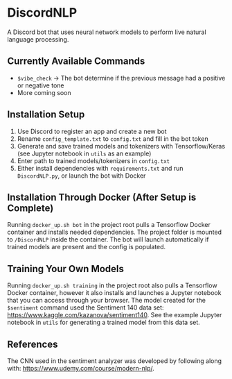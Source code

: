 # DiscordNLP
A Discord bot that uses neural network models to perform live natural language processing.

## Currently Available Commands

 - `$vibe_check` -> The bot determine if the previous message had a positive or negative tone
 - More coming soon

## Installation Setup

 1. Use Discord to register an app and create a new bot
 2. Rename `config_template.txt` to `config.txt` and fill in the bot token
 3. Generate and save trained models and tokenizers with Tensorflow/Keras (see Jupyter notebook in `utils` as an example)
 4. Enter path to trained models/tokenizers in `config.txt`
 5. Either install dependencies with `requirements.txt` and run `DiscordNLP.py`, or launch the bot with Docker

## Installation Through Docker (After Setup is Complete)
Running `docker_up.sh bot` in the project root pulls a Tensorflow Docker container and installs needed dependencies. The project folder is mounted to `/DiscordNLP` inside the container. The bot will launch automatically if trained models are present and the config is populated. 

## Training Your Own Models
Running `docker_up.sh training` in the project root also pulls a Tensorflow Docker container, however it also installs and launches a Jupyter notebook that you can access through your browser. The model created for the `$sentiment` command used the Sentiment 140 data set: https://www.kaggle.com/kazanova/sentiment140. See the example Jupyter notebook in `utils` for generating a trained model from this data set.

## References
The CNN used in the sentiment analyzer was developed by following along with: https://www.udemy.com/course/modern-nlp/. 
